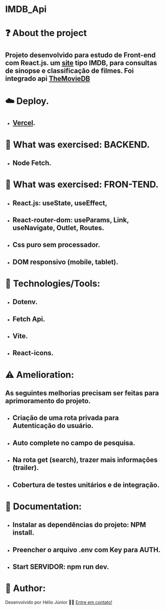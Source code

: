 #  IMDB_Api

# ❓ About the project
## Projeto desenvolvido para estudo de Front-end com React.js. um [site](https://imdb-api-orcin.vercel.app/) tipo IMDB, para consultas de sinopse e classificação de filmes. Foi integrado api [TheMovieDB](https://developers.themoviedb.org/3/getting-started/introduction)

# ☁️ Deploy.
* ## [Vercel](https://vercel.com/).

# 📘 What was exercised: BACKEND.
* ## Node Fetch.

# 📕 What was exercised: FRON-TEND.
* ## React.js: useState, useEffect,
* ## React-router-dom: useParams, Link, useNavigate, Outlet, Routes.
* ## Css puro sem processador.
* ## DOM responsivo (mobile, tablet).

# 🔧 Technologies/Tools:
+ ## Dotenv.
+ ## Fetch Api.
+ ## Vite.
+ ## React-icons.

# ⚠️ Amelioration:
## As seguintes melhorias precisam ser feitas para aprimoramento do projeto.
+ ## Criação de uma rota privada para Autenticação do usuário.
+ ## Auto complete no campo de pesquisa.
+ ## Na rota get (search), trazer mais informações (trailer).
+ ## Cobertura de testes unitários e de integração.

# 📝 Documentation:

+ ## Instalar as dependências do projeto: NPM install.
+ ## Preencher o arquivo .env com Key para AUTH.
+ ## Start SERVIDOR: npm run dev.

# 👨‍ Author:
Desenvolvido por Hélio Júnior 👨‍💻 [Entre em contato!](https://www.linkedin.com/in/h%C3%A9lio-j%C3%BAnior-81aa6612a/)
